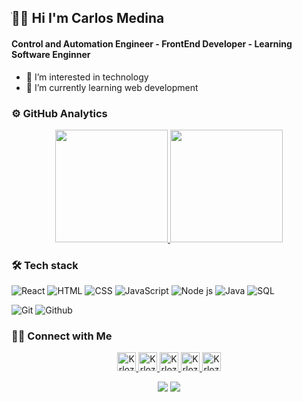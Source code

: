## ֺ👋🏼 Hi I'm Carlos Medina

#### Control and Automation Engineer - FrontEnd Developer - Learning Software Enginner

- 👀 I’m interested in technology
- 🌱 I’m currently learning web development

### ⚙️ GitHub Analytics

<p align="center">
<a href="https://github.com/KrlozMedina">
  <img height="180em" src="https://github-readme-stats-eight-theta.vercel.app/api?username=KrlozMedina&show_icons=true&hide=&count_private=true&title_color=0891b2&text_color=ffffff&icon_color=0891b2&bg_color=1c1917&hide_border=true&show_icons=true"/>
  <img height="180em" src="https://github-readme-stats-eight-theta.vercel.app/api/top-langs/?username=KrlozMedina&layout=compact&langs_count=8&title_color=0891b2&text_color=ffffff&icon_color=0891b2&bg_color=1c1917&hide_border=true&locale=en&custom_title=Top%20%Languages"/>
</a>
</p>

### 🛠 Tech stack

![React](https://img.shields.io/badge/React-5ED3F3?style=for-the-badge&logo=react&logoColor=black)
![HTML](https://img.shields.io/badge/HTML5-E34F26?style=for-the-badge&logo=html5&logoColor=white)
![CSS](https://img.shields.io/badge/CSS3-1572B6?style=for-the-badge&logo=css3&logoColor=white)
![JavaScript](https://img.shields.io/badge/JavaScript-323330?style=for-the-badge&logo=javascript&logoColor=F7DF1E)
![Node js](https://img.shields.io/badge/Node.js-339933?style=for-the-badge&logo=nodedotjs&logoColor=white)
![Java](https://img.shields.io/badge/Java-FF0000?style=for-the-badge&logo=oracle&logoColor=white)
![SQL](https://img.shields.io/badge/SQL-FFFFFF?style=for-the-badge&logo=mysql&logoColor=black)

![Git](https://img.shields.io/badge/Git-F05032?style=for-the-badge&logo=git&logoColor=white)
![Github](https://img.shields.io/badge/GitHub-100000?style=for-the-badge&logo=github&logoColor=white)

### 🤝🏻 Connect with Me

<p align="center">
  <a href="mailto:kamedinal16@gmail.com">
    <img src="https://www.vectorlogo.zone/logos/gmail/gmail-tile.svg" alt="KrlozMedina's Email" height="30" width="30">
  </a>
  
  <a href="https://www.youtube.com/@krloz_medina">
    <img src="https://www.vectorlogo.zone/logos/youtube/youtube-tile.svg" alt="KrlozMedina's YouTube Channel" height="30" width="30">
  </a>

  <a href="https://www.linkedin.com/in/carlos-alidio-medina-l%C3%B3pez-62406991/">
    <img src="https://www.vectorlogo.zone/logos/linkedin/linkedin-icon.svg" alt="KrlozMedina's LinkedIn Profile" height="30" width="30">
  </a>
  
  <a href="https://www.facebook.com/k.medina16/">
    <img src="https://www.vectorlogo.zone/logos/facebook/facebook-tile.svg" alt="KrlozMedina's Facebook Profile" height="30" width="30">
  </a>
  
  <a href="https://twitter.com/Krloz_Medina">
    <img src="https://www.vectorlogo.zone/logos/twitter/twitter-tile.svg" alt="KrlozMedina's Twitter" height="30" width="30">
  </a>
</p>

<p align="center">
<img src="https://komarev.com/ghpvc/?username=KrlozMedins&style=flat-square"/> 
<img src="https://visitor-badge.glitch.me/badge?page_id=KrlozMedina.KrlozMedina"/> 
</a>
</p>
